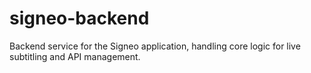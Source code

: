 # signeo-backend
Backend service for the Signeo application, handling core logic for live subtitling and API management.
